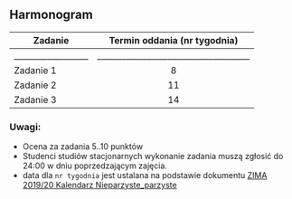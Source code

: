 ## Harmonogram

Zadanie | Termin oddania (nr tygodnia)|
--|:---:|
__________________|_____________________________________|
Zadanie 1 | 8     |
Zadanie 2 | 11    |
Zadanie 3 | 14    |

### Uwagi:

* Ocena za zadania 5..10 punktów
* Studenci studiów stacjonarnych wykonanie zadania muszą zgłosić do 24:00 w dniu poprzedzającym zajęcia.
* data dla `nr tygodnia` jest ustalana na podstawie dokumentu [ZIMA 2019/20 Kalendarz Nieparzyste_parzyste](https://ftims.edu.p.lodz.pl/pluginfile.php/92754/mod_resource/content/10/kalendarz%20ZIMA%2019_20.pdf)